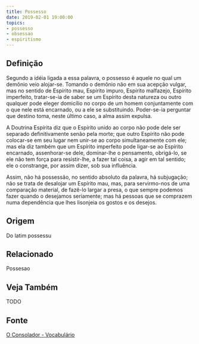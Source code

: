 ```yaml
---
title: Possesso
date: 2019-02-01 19:00:00
topics:
- possesso
- obsessao
- espiritismo
---
```


## Definição
Segundo a idéia ligada a essa palavra, o possesso é aquele no qual um demônio
veio alojar-se. Tomando o demônio não em sua acepção vulgar, mas no sentido de
Espírito mau, Espírito impuro, Espírito malfazejo, Espírito imperfeito,
tratar-se-ia de saber se um Espírito desta natureza ou outro qualquer pode
eleger domicílio no corpo de um homem conjuntamente com o que nele está
encarnado, ou a ele se substituindo.  Poder-se-ia perguntar que destino toma,
neste último caso, a alma assim expulsa.

A Doutrina Espírita diz que o Espírito unido ao corpo não pode dele ser
separado definitivamente senão pela morte; que outro Espírito não pode
colocar-se em seu lugar nem unir-se ao corpo simultaneamente com ele; mas ela
diz também que um Espírito imperfeito pode ligar-se ao Espírito encarnado,
assenhorar-se dele, dominar-lhe o pensamento, obrigá-lo, se ele não tem força
para resistir-lhe, a fazer tal coisa, a agir em tal sentido; ele o constrange,
por assim dizer, sob sua influência.

Assim, não há possessão, no sentido absoluto da palavra, há subjugação; não se
trata de desalojar um Espírito mau, mas, para servirmo-nos de uma comparação
material, de fazê-lo largar a presa, o que sempre podemos fazer quando o
desejamos seriamente; mas há pessoas que se comprazem numa dependência que lhes
lisonjeia os gostos e os desejos.

## Origem
Do latim possessu

## Relacionado
Possesao

## Veja Também
TODO

## Fonte
[O Consolador - Vocabulário](http://www.oconsolador.com.br/linkfixo/vocabulario/principal.html)
